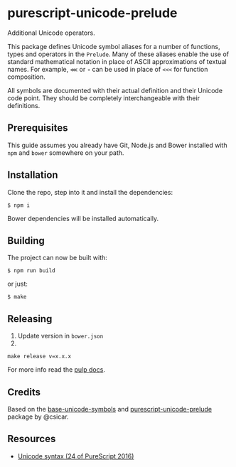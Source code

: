 # purescript-unicode-prelude

Additional Unicode operators.

This package defines Unicode symbol aliases for a number of functions, types and operators
in the `Prelude`. Many of these aliases enable the use of standard mathematical notation
in place of ASCII approximations of textual names. For example, `⋘` or `∘` can be used
in place of `<<<` for function composition.

All symbols are documented with their actual definition and their Unicode code point.
They should be completely interchangeable with their definitions.

## Prerequisites

This guide assumes you already have Git, Node.js and Bower installed
with `npm` and `bower` somewhere on your path.

## Installation

Clone the repo, step into it and install the dependencies:

```
$ npm i
```

Bower dependencies will be installed automatically.

## Building

The project can now be built with:

```
$ npm run build
```

or just:

```
$ make
```

## Releasing

1. Update version in `bower.json`
2.
```
make release v=x.x.x
```

For more info read the [pulp docs](https://github.com/purescript-contrib/pulp#releasing-packages).

## Credits

Based on the [base-unicode-symbols](https://github.com/roelvandijk/base-unicode-symbols) and [purescript-unicode-prelude](https://github.com/csicar/purescript-unicode-prelude) package by @csicar.

## Resources

* [Unicode syntax (24 of PureScript 2016)](https://github.com/paf31/24-days-of-purescript-2016/blob/master/2.markdown)
